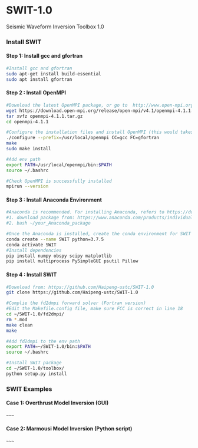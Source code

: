 # SWIT-1.0

Seismic Waveform Inversion Toolbox 1.0

### Install SWIT 

#### Step 1: Install gcc and gfortran

```bash
#Install gcc and gfortran
sudo apt-get install build-essential
sudo apt install gfortran
```

#### Step 2 : Install OpenMPI

```bash
#Download the latest OpenMPI package, or go to  http://www.open-mpi.org/software/ompi to download the desired version
wget https://download.open-mpi.org/release/open-mpi/v4.1/openmpi-4.1.1.tar.gz 
tar xvfz openmpi-4.1.1.tar.gz
cd openmpi-4.1.1

#Configure the installation files and install OpenMPI (this would takes a while)
./configure --prefix=/usr/local/openmpi CC=gcc FC=gfortran
make
sudo make install

#Add env path 
export PATH=/usr/local/openmpi/bin:$PATH
source ~/.bashrc

#Check OpenMPI is successfully installed
mpirun --version
```

#### Step 3 : Install Anaconda Environment  

```bash
#Anaconda is recommended. For installing Anaconda, refers to https://docs.anaconda.com/anaconda/install/linux/
#1. download package from: https://www.anaconda.com/products/individual/download-success
#2. bash ~/your_Anaconda_package

#Once the Anaconda is installed, create the conda environment for SWIT
conda create --name SWIT python=3.7.5
conda activate SWIT
#Install dependencies
pip install numpy obspy scipy matplotlib
pip install multiprocess PySimpleGUI psutil Pillow
```

#### Step 4 : Install SWIT  

```bash
#Download from: https://github.com/Haipeng-ustc/SWIT-1.0
git clone https://github.com/Haipeng-ustc/SWIT-1.0

#Complie the fd2dmpi forward solver (Fortran version)
#Edit the Makefile.config file, make sure FCC is correct in line 18
cd ~/SWIT-1.0/fd2dmpi/
rm *.mod
make clean   
make

#Add fd2dmpi to the env path
export PATH=~/SWIT-1.0/bin:$PATH
source ~/.bashrc

#Install SWIT package
cd ~/SWIT-1.0/toolbox/
python setup.py install
```

### SWIT Examples 

#### Case 1: Overthrust Model Inversion   (GUI)

```bash
~~~
```

#### Case 2: Marmousi Model Inversion   (Python script)

```bash
~~~
```

